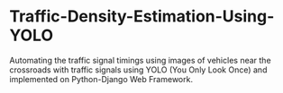 # Traffic-Density-Estimation-Using-YOLO
Automating the traffic signal timings using images of vehicles near the crossroads with traffic signals using YOLO (You Only Look Once) and implemented on Python-Django Web Framework.
